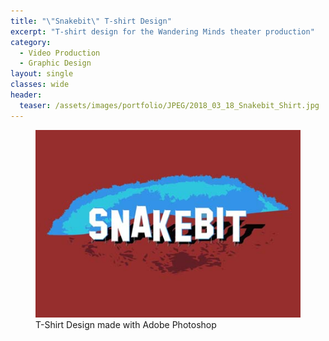 ```yaml
---
title: "\"Snakebit\" T-shirt Design"
excerpt: "T-shirt design for the Wandering Minds theater production"
category:
  - Video Production
  - Graphic Design
layout: single
classes: wide
header:
  teaser: /assets/images/portfolio/JPEG/2018_03_18_Snakebit_Shirt.jpg
---
```


<figure class="align-center">
	<a href="/assets/images/portfolio/JPEG/2018_03_18_Snakebit_Shirt.jpg"><img src="/assets/images/portfolio/JPEG/2018_03_18_Snakebit_Shirt.jpg"></a>
  <figcaption>T-Shirt Design made with Adobe Photoshop</figcaption>
</figure>
